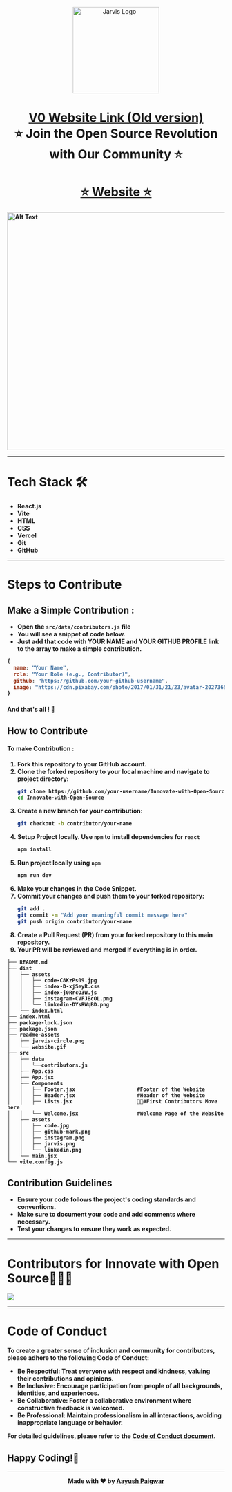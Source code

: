 <p align="center"><img src="https://hacktoberfest.com/_next/static/media/logo-hacktoberfest-11--footer.cc639da3.svg" alt="Jarvis Logo" width="auto" height="200"></p>

<h1 align="center" style="border-bottom: none">
    <b>
        <a href="https://hacktoberfest-v1.vercel.app/">V0 Website Link (Old version)</a><br>
    </b>
    ⭐️  Join the Open Source Revolution with Our Community ⭐️ <br>
</h1>

<h1 align="center" style="border-bottom: none">
    <b>
        <a href="https://innovate-with-open-soucre.vercel.app/">⭐️ Website ⭐️</a><br>     
</h1>
<img src="https://github.com/jarvis-ghrce/Innovate-with-Open-Soucre/blob/main/readme-assets/website.gif" width="1920" height="550" alt="Alt Text">

---

# Tech Stack 🛠️
- **React.js**
- **Vite**
- **HTML**
- **CSS**
- **Vercel**
- **Git**
- **GitHub**

---

# Steps to Contribute
## Make a Simple Contribution :

- Open the `src/data/contributors.js` file
- You will see a snippet of code below.
- Just add that code with YOUR NAME and YOUR GITHUB PROFILE link to the array to make a simple contribution.

```javascript
{
  name: "Your Name",
  role: "Your Role (e.g., Contributor)",
  github: "https://github.com/your-github-username",
  image: "https://cdn.pixabay.com/photo/2017/01/31/21/23/avatar-2027365_1280.png" // or your image URL
}
```
#### And that's all ! 🚀

## How to Contribute

#### To make Contribution :
1. Fork this repository to your GitHub account.
2. Clone the forked repository to your local machine and navigate to project directory:
   ```bash
   git clone https://github.com/your-username/Innovate-with-Open-Source.git
   cd Innovate-with-Open-Source
   ```
3. Create a new branch for your contribution:
   ```bash
   git checkout -b contributor/your-name
   ```
4. Setup Project locally. Use `npm` to install dependencies for `react`
    ```bash
    npm install
    ```
5. Run project locally using `npm`
    ```bash
    npm run dev
    ```
6. Make your changes in the Code Snippet.
7. Commit your changes and push them to your forked repository:
   ```bash
   git add .
   git commit -m "Add your meaningful commit message here"
   git push origin contributor/your-name
   ```
8. Create a Pull Request (PR) from your forked repository to this main repository.
9. Your PR will be reviewed and merged if everything is in order.

```shell
├── README.md
├── dist
│   ├── assets
│   │   ├── code-C8KzPs09.jpg
│   │   ├── index-D-xjSeyR.css
│   │   ├── index-j0RrcO3W.js
│   │   ├── instagram-CVFJBcOL.png
│   │   └── linkedin-DYsRWqBD.png
│   └── index.html
├── index.html
├── package-lock.json
├── package.json
├── readme-assets
│   ├── jarvis-circle.png
│   └── website.gif
├── src
│   ├── data
│   │   └──contributors.js
│   ├── App.css
│   ├── App.jsx
│   ├── Components
│   │   ├── Footer.jsx                    #Footer of the Website
│   │   ├── Header.jsx                    #Header of the Website
│   │   ├── Lists.jsx                     👋🏻#First Contributors Move here
│   │   └── Welcome.jsx                   #Welcome Page of the Website
│   ├── assets
│   │   ├── code.jpg
│   │   ├── github-mark.png
│   │   ├── instagram.png
│   │   ├── jarvis.png
│   │   └── linkedin.png
│   └── main.jsx
└── vite.config.js
```

## Contribution Guidelines

- Ensure your code follows the project's coding standards and conventions.
- Make sure to document your code and add comments where necessary.
- Test your changes to ensure they work as expected.

---

# Contributors for **Innovate with Open Source**🧑🏻‍💻
<a href="https://github.com/jarvis-ghrce/Innovate-with-Open-Soucre/graphs/contributors">
  <img src="https://contrib.rocks/image?repo=jarvis-ghrce/Innovate-with-Open-Soucre" />
</a>

---

# Code of Conduct

To create a greater sense of inclusion and community for contributors, please adhere to the following Code of Conduct:

- **Be Respectful**: Treat everyone with respect and kindness, valuing their contributions and opinions.
- **Be Inclusive**: Encourage participation from people of all backgrounds, identities, and experiences.
- **Be Collaborative**: Foster a collaborative environment where constructive feedback is welcomed.
- **Be Professional**: Maintain professionalism in all interactions, avoiding inappropriate language or behavior.

For detailed guidelines, please refer to the [Code of Conduct document](https://github.com/AayushPaigwar/Innovate-with-Open-Soucre/blob/main/CODE_OF_CONDUCT.md).

## Happy Coding!🚀

---

<div align="center">
  
Made with ❤️ by [Aayush Paigwar](https://github.com/AayushPaigwar)
</div>
